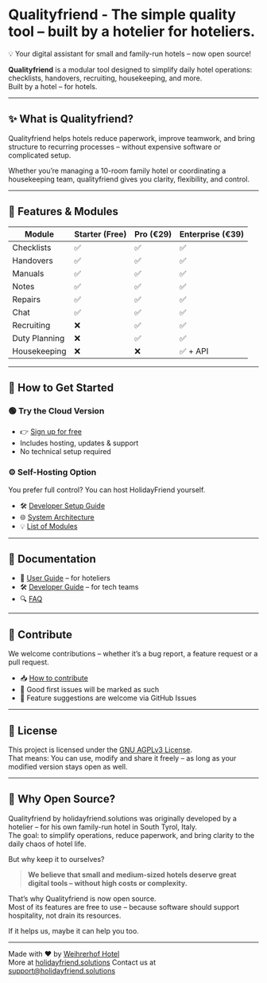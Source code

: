# Qualityfriend - The simple quality tool – built by a hotelier for hoteliers.

💡 Your digital assistant for small and family-run hotels – now open source!

**Qualityfriend** is a modular tool designed to simplify daily hotel operations:  
checklists, handovers, recruiting, housekeeping, and more.  
Built by a hotel – for hotels.


---

## ✨ What is Qualityfriend?

Qualityfriend helps hotels reduce paperwork, improve teamwork, and bring structure to recurring processes – without expensive software or complicated setup.

Whether you’re managing a 10-room family hotel or coordinating a housekeeping team, qualityfriend gives you clarity, flexibility, and control.

---

## 🧩 Features & Modules

| Module         | Starter (Free) | Pro (€29) | Enterprise (€39) |
|----------------|----------------|-----------|------------------|
| Checklists     | ✅              | ✅         | ✅               |
| Handovers      | ✅              | ✅         | ✅               |
| Manuals        | ✅              | ✅         | ✅               |
| Notes          | ✅              | ✅         | ✅               |
| Repairs        | ✅              | ✅         | ✅               |
| Chat           | ✅              | ✅         | ✅               |
| Recruiting     | ❌              | ✅         | ✅               |
| Duty Planning  | ❌              | ✅         | ✅               |
| Housekeeping   | ❌              | ❌         | ✅ + API         |

---

## 🚀 How to Get Started

### 🟢 Try the Cloud Version
- 👉 [Sign up for free](https://qualityfriend.solutions)
- Includes hosting, updates & support
- No technical setup required

### ⚙️ Self-Hosting Option
You prefer full control? You can host HolidayFriend yourself.

- 🛠️ [Developer Setup Guide](docs/dev-setup.md)
- 🌐 [System Architecture](docs/architecture.md)
- 💡 [List of Modules](docs/modules.md)

---

## 📘 Documentation

- 📖 [User Guide](docs/user-setup.md) – for hoteliers
- 🛠️ [Developer Guide](docs/dev-setup.md) – for tech teams
- 🔍 [FAQ](docs/faq.md)

---

## 🤝 Contribute

We welcome contributions – whether it’s a bug report, a feature request or a pull request.

- 📥 [How to contribute](CONTRIBUTING.md)
- 🧩 Good first issues will be marked as such
- 🔄 Feature suggestions are welcome via GitHub Issues

---

## 📃 License

This project is licensed under the [GNU AGPLv3 License](license).  
That means: You can use, modify and share it freely – as long as your modified version stays open as well.

---

## 🙌 Why Open Source?

Qualityfriend by holidayfriend.solutions was originally developed by a hotelier – for his own family-run hotel in South Tyrol, Italy.  
The goal: to simplify operations, reduce paperwork, and bring clarity to the daily chaos of hotel life.

But why keep it to ourselves?

> **We believe that small and medium-sized hotels deserve great digital tools – without high costs or complexity.**

That’s why Qualityfriend is now open source.  
Most of its features are free to use – because software should support hospitality, not drain its resources.

If it helps us, maybe it can help you too.

---

Made with ❤️ by [Weihrerhof Hotel](https://www.weihrerhof.com)  
More at [holidayfriend.solutions](https://holidayfriend.solutions)
Contact us at support@holidayfriend.solutions

